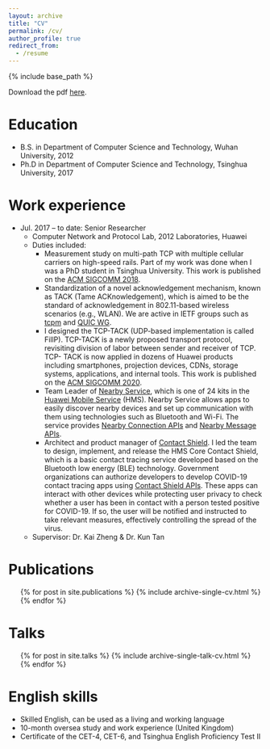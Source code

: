```yaml
---
layout: archive
title: "CV"
permalink: /cv/
author_profile: true
redirect_from:
  - /resume
---
```


{% include base_path %}

Download the pdf [here](/files/CV.pdf).

Education
======
* B.S. in Department of Computer Science and Technology, Wuhan University, 2012
* Ph.D in Department of Computer Science and Technology, Tsinghua University, 2017 

Work experience
======
* Jul. 2017 – to date: Senior Researcher
  * Computer Network and Protocol Lab, 2012 Laboratories, Huawei
  * Duties included: 
    * Measurement study on multi-path TCP with multiple cellular carriers on high-speed rails. Part of my work was done when I was a PhD student in Tsinghua University. This work is published on the [ACM SIGCOMM 2018](https://conferences.sigcomm.org/sigcomm/2018/).
    * Standardization of a novel acknowledgement mechanism, known as TACK (Tame ACKnowledgement), which is aimed to be the standard of acknowledgement in 802.11-based wireless scenarios (e.g., WLAN). We are active in IETF groups such as [tcpm](https://tools.ietf.org/id/draft-li-tcpm-advancing-ack-for-wireless-00.html) and [QUIC WG](https://tools.ietf.org/id/draft-li-quic-optimizing-ack-in-wlan-00.html).
    * I designed the TCP-TACK (UDP-based implementation is called FillP). TCP-TACK is a newly proposed transport protocol, revisiting division of labor between sender and receiver of TCP. TCP- TACK is now applied in dozens of Huawei products including smartphones, projection devices, CDNs, storage systems, applications, and internal tools. This work is published on the [ACM SIGCOMM 2020](https://conferences.sigcomm.org/sigcomm/2020/).
    * Team Leader of [Nearby Service](https://developer.huawei.com/consumer/en/doc/development/HMSCore-Guides/introduction-0000001050040566), which is one of 24 kits in the [Huawei Mobile Service](https://developer.huawei.com/consumer/en/hms) (HMS). Nearby Service allows apps to easily discover nearby devices and set up communication with them using technologies such as Bluetooth and Wi-Fi. The service provides [Nearby Connection APIs](https://developer.huawei.com/consumer/en/doc/development/HMSCore-Guides/connection-preparations-0000001050040586) and [Nearby Message APIs](https://developer.huawei.com/consumer/en/doc/development/HMSCore-Guides/message-preparations-0000001050042561).
    * Architect and product manager of [Contact Shield](https://developer.huawei.com/consumer/en/doc/development/Contact-Shield-V1/introduction-0000001050738511-V1). I led the team to design, implement, and release the HMS Core Contact Shield, which is a basic contact tracing service developed based on the Bluetooth low energy (BLE) technology. Government organizations can authorize developers to develop COVID-19 contact tracing apps using [Contact Shield APIs](https://developer.huawei.com/consumer/en/doc/development/Contact-Shield-V1/contactshield-overview-0000001051058454-V1). These apps can interact with other devices while protecting user privacy to check whether a user has been in contact with a person tested positive for COVID-19. If so, the user will be notified and instructed to take relevant measures, effectively controlling the spread of the virus.
  * Supervisor: Dr. Kai Zheng & Dr. Kun Tan


Publications
======
  <ul>{% for post in site.publications %}
    {% include archive-single-cv.html %}
  {% endfor %}</ul>
  
Talks
======
  <ul>{% for post in site.talks %}
    {% include archive-single-talk-cv.html %}
  {% endfor %}</ul>
  
English skills
======
* Skilled English, can be used as a living and working language
* 10-month oversea study and work experience (United Kingdom)
* Certificate of the CET-4, CET-6, and Tsinghua English Proficiency Test II
